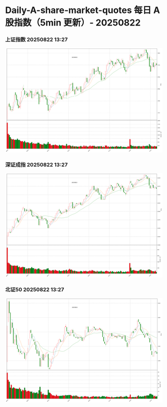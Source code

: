 
# Daily-A-share-market-quotes 每日 A 股指数（5min 更新）- 20250822

### 上证指数 20250822 13:27
![](./fig/2025/8/20250822-sh000001.png)

### 深证成指 20250822 13:27
![](./fig/2025/8/20250822-sz399001.png)

### 北证50 20250822 13:27
![](./fig/2025/8/20250822-bj899050.png)
